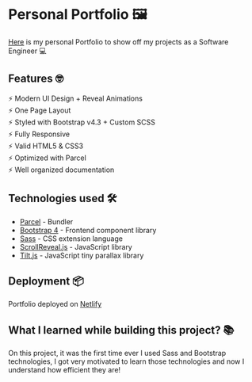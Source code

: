 # Personal Portfolio 🖼️ 

[Here](https://rubasalisson.com/) is my personal Portfolio to show off my projects as a Software Engineer 💻 

## Features 🤓

⚡️ Modern UI Design + Reveal Animations\
⚡️ One Page Layout\
⚡️ Styled with Bootstrap v4.3 + Custom SCSS\
⚡️ Fully Responsive\
⚡️ Valid HTML5 & CSS3\
⚡️ Optimized with Parcel\
⚡️ Well organized documentation

## Technologies used 🛠️

- [Parcel](https://parceljs.org/) - Bundler
- [Bootstrap 4](https://getbootstrap.com/docs/4.3/getting-started/introduction/) - Frontend component library
- [Sass](https://sass-lang.com/documentation) - CSS extension language
- [ScrollReveal.js](https://scrollrevealjs.org/) - JavaScript library
- [Tilt.js](https://gijsroge.github.io/tilt.js/) - JavaScript tiny parallax library 

## Deployment 📦 

Portfolio deployed on [Netlify](https://netlify.com) 

## What I learned while building this project? 📚

On this project, it was the first time ever I used Sass and Bootstrap technologies, I got very motivated to learn those technologies and now I understand how efficient they are!
